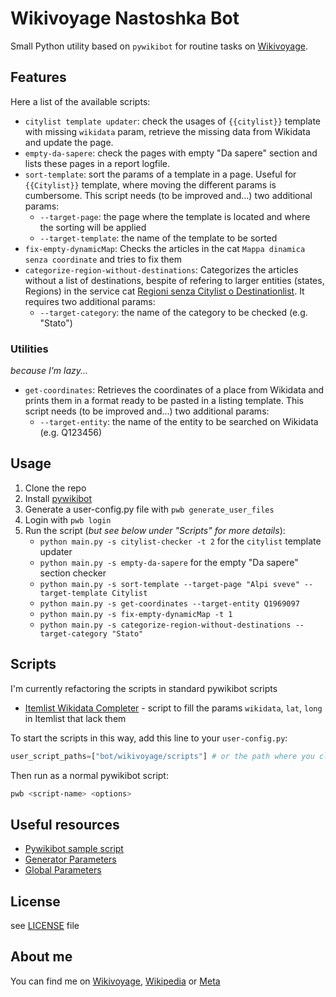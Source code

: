 # Wikivoyage Nastoshka Bot

Small Python utility based on `pywikibot` for routine tasks on [Wikivoyage](https://it.wikivoyage.org/).


## Features
Here a list of the available scripts:
- `citylist template updater`: check the usages of `{{citylist}}` template with missing `wikidata` param, 
retrieve the missing data from Wikidata and update the page.
- `empty-da-sapere`: check the pages with empty "Da sapere" section and lists these pages in a report logfile.
- `sort-template`: sort the params of a template in a page. Useful for `{{Citylist}}` template, where moving the
different params is cumbersome. This script needs (to be improved and...) two additional params:
    - `--target-page`: the page where the template is located and where the sorting will be applied
    - `--target-template`: the name of the template to be sorted
- `fix-empty-dynamicMap`: Checks the articles in the cat `Mappa dinamica senza coordinate` and tries to fix them
- `categorize-region-without-destinations`: Categorizes the articles without a list of destinations, bespite of refering 
to larger entities (states, Regions) in the service cat [Regioni senza Citylist o Destinationlist](https://it.wikivoyage.org/wiki/Categoria:Regioni_senza_Citylist_o_Destinationlist). 
It requires two additional params:
    - `--target-category`: the name of the category to be checked (e.g. "Stato")

### Utilities
*because I'm lazy...*

- `get-coordinates`: Retrieves the coordinates of a place from Wikidata and prints them in a format ready to be pasted
in a listing template. This script needs (to be improved and...) two additional params:
    - `--target-entity`: the name of the entity to be searched on Wikidata (e.g. Q123456)


## Usage

1. Clone the repo
1. Install [pywikibot](https://www.mediawiki.org/wiki/Manual:Pywikibot/Installation#Install_Pywikibot)
2. Generate a user-config.py file with `pwb generate_user_files`
3. Login with `pwb login`
4. Run the script (*but see below under "Scripts" for more details*):
   - `python main.py -s citylist-checker -t 2` for the `citylist` template updater
   - `python main.py -s empty-da-sapere` for the empty "Da sapere" section checker
   - `python main.py -s sort-template --target-page "Alpi sveve" --target-template Citylist`
   - `python main.py -s get-coordinates --target-entity Q1969097`
   - `python main.py -s fix-empty-dynamicMap -t 1`
   - `python main.py -s categorize-region-without-destinations --target-category "Stato"`

## Scripts

I'm currently refactoring the scripts in standard pywikibot scripts

- [Itemlist Wikidata Completer](bot/wikivoyage/scripts/ItemlistWikidataCompleter.md) - script to fill the params `wikidata`, `lat`, `long` in Itemlist that lack them


To start the scripts in this way, add this line to your `user-config.py`:

```python
user_script_paths=["bot/wikivoyage/scripts"] # or the path where you cloned the script
```

Then run as a normal pywikibot script:

```bash
pwb <script-name> <options>
```

## Useful resources

- [Pywikibot sample script](https://doc.wikimedia.org/pywikibot/stable/library_usage.html)
- [Generator Parameters](https://doc.wikimedia.org/pywikibot/stable/api_ref/pywikibot.pagegenerators.html#generator-options)
- [Global Parameters](https://doc.wikimedia.org/pywikibot/stable/global_options.html)

## License
see [LICENSE](LICENSE) file


## About me

You can find me on [Wikivoyage](https://it.wikivoyage.org/wiki/Utente:Nastoshka), 
[Wikipedia](https://it.wikipedia.org/wiki/Utente:Nastoshka) or [Meta](https://meta.wikimedia.org/wiki/User:Nastoshka)